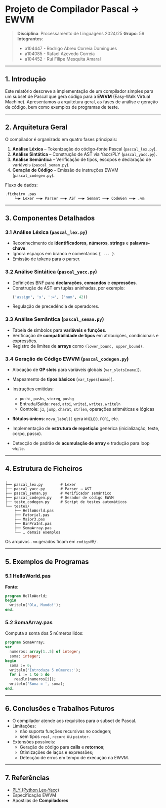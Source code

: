 # Projeto de Compilador Pascal → EWVM

> **Disciplina**: Processamento de Linguagens 2024/25
> **Grupo**: 59
> **Integrantes**:  
> - a104447 - Rodrigo Abreu Correia Domingues
> - a104085 - Rafael Azevedo Correia
> - a104452 - Rui Filipe Mesquita Amaral 

---

## 1. Introdução

Este relatório descreve a implementação de um compilador simples para um subset de Pascal que gera código para a **EWVM** (Easy‑Walk Virtual Machine). Apresentamos a arquitetura geral, as fases de análise e geração de código, bem como exemplos de programas de teste.

---

## 2. Arquitetura Geral

O compilador é organizado em quatro fases principais:

1. **Análise Léxica** – Tokenização do código-fonte Pascal (`pascal_lex.py`).  
2. **Análise Sintática** – Construção de AST via Yacc/PLY (`pascal_yacc.py`).  
3. **Análise Semântica** – Verificação de tipos, escopos e declaração de variáveis (`pascal_seman.py`).  
4. **Geração de Código** – Emissão de instruções EWVM (`pascal_codegen.py`).  

Fluxo de dados:

```
.ficheiro .pas  
    └─▶ Lexer ──▶ Parser ──▶ AST ──▶ Semant ──▶ CodeGen ──▶ .vm  
```

---

## 3. Componentes Detalhados

### 3.1 Análise Léxica (`pascal_lex.py`)

- Reconhecimento de **identificadores**, **números**, **strings** e **palavras-chave**.  
- Ignora espaços em branco e comentários `{ ... }`.  
- Emissão de tokens para o parser.

### 3.2 Análise Sintática (`pascal_yacc.py`)

- Definições BNF para **declarações**, **comandos** e **expressões**.  
- Construção de AST em tuplas aninhadas, por exemplo:
  ```python
  ('assign', 'x', ':=', ('num', 42))
  ```
- Regulação de precedência de operadores.

### 3.3 Análise Semântica (`pascal_seman.py`)

- Tabela de símbolos para **variáveis** e **funções**.  
- Verificação de **compatibilidade de tipos** em atribuições, condicionais e expressões.  
- Registro de limites de **arrays** como `(lower_bound, upper_bound)`.

### 3.4 Geração de Código EWVM (`pascal_codegen.py`)

- Alocação de **GP slots** para variáveis globais (`var_slots[name]`).  
- Mapeamento de **tipos básicos** (`var_types[name]`).  
- Instruções emitidas:
  - `pushi`, `pushs`, `storeg`, `pushg`  
  - Entrada/Saída: `read`, `atoi`, `writei`, `writes`, `writeln`  
  - Controle: `jz`, `jump`, `charat`, `strlen`, operações aritméticas e lógicas  

- **Rótulos únicos**: `nova_label()` gera `WHILE0`, `FOR1`, etc.  
- Implementação de **estrutura de repetição** genérica (inicialização, teste, corpo, passo).  
- Detecção de padrão de **acumulação de array** e tradução para loop `while`.

---

## 4. Estrutura de Ficheiros

```
.
├── pascal_lex.py        # Lexer
├── pascal_yacc.py       # Parser → AST
├── pascal_seman.py      # Verificador semântico
├── pascal_codegen.py    # Gerador de código EWVM
├── teste_codegen.py     # Script de testes automáticos
└── testes/
    ├── HelloWorld.pas
    ├── Fatorial.pas
    ├── Maior3.pas
    ├── BinPraInt.pas
    ├── SomaArray.pas
    └── … demais exemplos
```

Os arquivos `.vm` gerados ficam em `codigoVM/`.

---

## 5. Exemplos de Programas

### 5.1 HelloWorld.pas

**Fonte**:
```pascal
program HelloWorld;
begin
  writeln('Ola, Mundo!');
end.
```

### 5.2 SomaArray.pas

Computa a soma dos 5 números lidos:
```pascal
program SomaArray;
var
  numeros: array[1..5] of integer;
  soma: integer;
begin
  soma := 0;
  writeln('Introduza 5 números:');
  for i := 1 to 5 do
    readln(numeros[i]);
  writeln('Soma = ', soma);
end.
```

---

## 6. Conclusões e Trabalhos Futuros

- O compilador atende aos requisitos para o subset de Pascal.  
- Limitações:
  - não suporta funções recursivas no codegen;  
  - sem tipos `real`, `record` ou `pointer`.  
- Extensões possíveis:
  - Geração de código para **calls** e **retornos**;  
  - Otimizações de laços e expressões;  
  - Detecção de erros em tempo de execução na EWVM.

---

## 7. Referências

- [PLY (Python Lex-Yacc)](http://www.dabeaz.com/ply/)  
- Especificação EWVM  
- Apostilas de **Compiladores**

